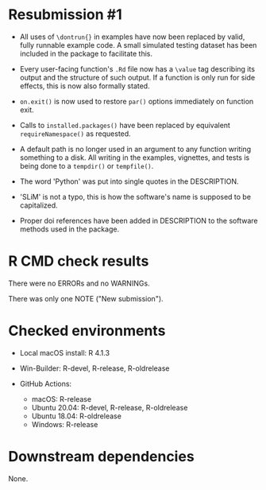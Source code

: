 # Resubmission #1

- All uses of `\dontrun{}` in examples have now been replaced by valid, fully runnable example code. A small simulated testing dataset has been included in the package to facilitate this.

- Every user-facing function's `.Rd` file now has a `\value` tag describing its output and the structure of such output. If a function is only run for side effects, this is now also formally stated.

- `on.exit()` is now used to restore `par()` options immediately on function exit.

- Calls to `installed.packages()` have been replaced by equivalent `requireNamespace()` as requested.

- A default path is no longer used in an argument to any function writing something to a disk. All writing in the examples, vignettes, and tests is being done to a `tempdir()` or `tempfile()`.

- The word 'Python' was put into single quotes in the DESCRIPTION.
- 'SLiM' is not a typo, this is how the software's name is supposed to be capitalized.

- Proper doi references have been added in DESCRIPTION to the software methods used in the package.

# R CMD check results

There were no ERRORs and no WARNINGs.

There was only one NOTE ("New submission").

# Checked environments

* Local macOS install: R 4.1.3

* Win-Builder: R-devel, R-release, R-oldrelease

* GitHub Actions:
  * macOS: R-release
  * Ubuntu 20.04: R-devel, R-release, R-oldrelease
  * Ubuntu 18.04: R-oldrelease
  * Windows: R-release

# Downstream dependencies

None.
